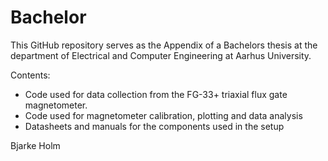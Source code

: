 # Bachelor

This GitHub repository serves as the Appendix of a Bachelors thesis at the department of Electrical and Computer Engineering at Aarhus University. 

Contents:
  - Code used for data collection from the FG-33+ triaxial flux gate magnetometer. 
  - Code used for magnetometer calibration, plotting and data analysis
  - Datasheets and manuals for the components used in the setup

Bjarke Holm
